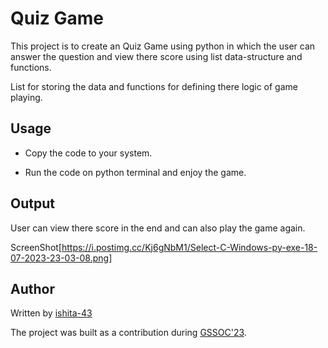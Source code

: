 
# Quiz Game

 

This project is to create an Quiz Game using python in which the user can  answer the question  and view there score using list data-structure and functions.

List for storing the data and functions for defining there logic of game playing.

 

## Usage

 

* Copy the code to your system.

* Run the code on python terminal and enjoy the game.

 

## Output

 

User can view there score in the end and can also play the game again.

 

ScreenShot[https://i.postimg.cc/Kj6gNbM1/Select-C-Windows-py-exe-18-07-2023-23-03-08.png]

 

## Author

 

Written by [ishita-43](https://www.github.com/ishita-43)

 

The project was built as a contribution during [GSSOC'23](https://gssoc.girlscript.tech/).
